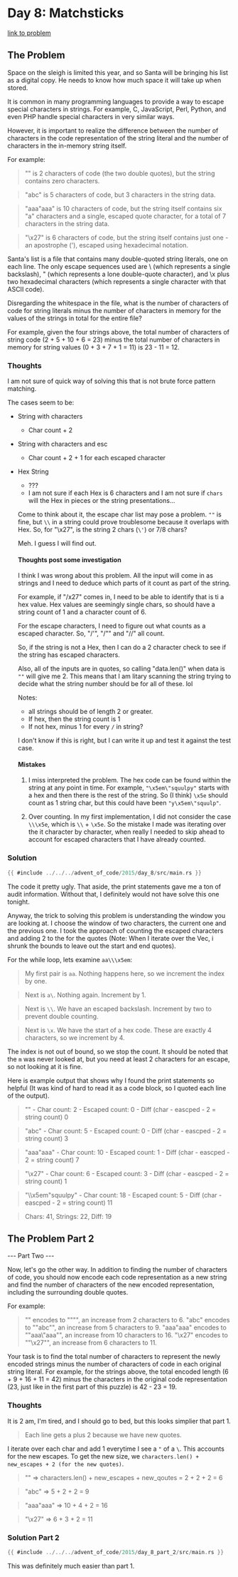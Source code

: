 # Day 8: Matchsticks

[link to problem](https://adventofcode.com/2015/day/8)

## The Problem

Space on the sleigh is limited this year, and so Santa will be bringing his list as a digital copy. He needs to know how much space it will take up when stored.

It is common in many programming languages to provide a way to escape special characters in strings. For example, C, JavaScript, Perl, Python, and even PHP handle special characters in very similar ways.

However, it is important to realize the difference between the number of characters in the code representation of the string literal and the number of characters in the in-memory string itself.

For example:

>"" is 2 characters of code (the two double quotes), but the string contains zero characters.

> "abc" is 5 characters of code, but 3 characters in the string data.

> "aaa\"aaa" is 10 characters of code, but the string itself contains six "a" characters and a single, escaped quote character, for a total of 7 characters in the string data.

> "\x27" is 6 characters of code, but the string itself contains just one - an apostrophe ('), escaped using hexadecimal notation.

Santa's list is a file that contains many double-quoted string literals, one on each line. The only escape sequences used are \\ (which represents a single backslash), \" (which represents a lone double-quote character), and \x plus two hexadecimal characters (which represents a single character with that ASCII code).

Disregarding the whitespace in the file, what is the number of characters of code for string literals minus the number of characters in memory for the values of the strings in total for the entire file?

For example, given the four strings above, the total number of characters of string code (2 + 5 + 10 + 6 = 23) minus the total number of characters in memory for string values (0 + 3 + 7 + 1 = 11) is 23 - 11 = 12.

### Thoughts

I am not sure of quick way of solving this that is not brute force pattern matching.

The cases seem to be:
- String with characters
  - Char count + 2
- String with characters and esc
  - Char count + 2 + 1 for each escaped character
- Hex String
  - ???
  - I am not sure if each Hex is 6 characters and I am not sure if `chars` will the Hex in pieces or the string presentations...
  
  
  Come to think about it, the escape char list may pose a problem. `""` is fine, but `\\` in a string could prove troublesome because it overlaps with Hex. So, for "\\x27", is the string 2 chars (`\'`) or 7/8 chars?
  
  Meh. I guess I will find out.
  
  #### Thoughts post some investigation
  
  I think I was wrong about this problem. All the input will come in as strings and I need to deduce which parts of it count as part of the string.
  
  For example, if "/x27" comes in, I need to be able to identify that is ti a hex value. Hex values are seemingly single chars, so should have a string count of 1 and a character count of 6.
  
  For the escape characters, I need to figure out what counts as a escaped character. So, "/'", "/"" and "//" all count. 
  
  So, if the string is not a Hex, then I can do a 2 character check to see if the string has escaped characters.
  
  Also, all of the inputs are in quotes, so calling "data.len()" when data is `""` will give me 2.
  This means that I am litary scanning the string trying to decide what the string number should be for all of these. lol
  
  Notes:
  - all strings should be of length 2 or greater.
  - If hex, then the string count is 1
  - If not hex, minus 1 for every `/` in string?
  
  I don't know if this is right, but I can write it up and test it against the test case.
  
  #### Mistakes
  1. I miss interpreted the problem. The hex code can be found within the string at any point in time. For example, `"\x5em\"squulpy"` starts with a hex and then there is the rest of the string. So (I think) `\x5e` should count as 1 string char, but this could have been `"y\x5em\"squulp"`.
  
  2. Over counting. In my first implementation, I did not consider the case `\\\x5e`, which is `\\` + `\x5e`. So the mistake I made was iterating over the it character by character, when really I needed to skip ahead to account for escaped characters that I have already counted.


### Solution
  ```rust
  {{ #include ../../../advent_of_code/2015/day_8/src/main.rs }}
  ```

The code it pretty ugly. That aside, the print statements gave me a ton of audit information. Without that, I definitely would not have solve this one tonight.

Anyway, the trick to solving this problem is understanding the window you are looking at. I choose the window of two characters, the current one and the previous one. I took the approach of counting the escaped characters and adding 2 to the for the quotes (Note: When I iterate over the Vec<char>, i shrunk the bounds to leave out the start and end quotes).

For the while loop, lets examine `aa\\\x5em`:

> My first pair is `aa`. Nothing happens here, so we increment the index by one.

> Next is `a\`. Nothing again. Increment by 1.

> Next is `\\`. We have an escaped backslash. Increment by two to prevent double counting.

> Next is `\x`. We have the start of a hex code. These are exactly 4 characters, so we increment by 4.

The index is not out of bound, so we stop the count. It should be noted that the `m` was never looked at, but you need at least 2 characters for an escape, so not looking at it is fine.

Here is example output that shows why I found the print statements so helpful (It was kind of hard to read it as a code block, so I quoted each line of the output).

> "" - Char count: 2 - Escaped count: 0 - Diff (char - eascped - 2 = string count) 0

> "abc" - Char count: 5 - Escaped count: 0 - Diff (char - eascped - 2 = string count) 3

> "aaa\"aaa" - Char count: 10 - Escaped count: 1 - Diff (char - eascped - 2 = string count) 7

> "\x27" - Char count: 6 - Escaped count: 3 - Diff (char - eascped - 2 = string count) 1

> "\\\x5em\"squulpy" - Char count: 18 - Escaped count: 5 - Diff (char - eascped - 2 = string count) 11

> Chars: 41, Strings: 22, Diff: 19

## The Problem Part 2

--- Part Two ---

Now, let's go the other way. In addition to finding the number of characters of code, you should now encode each code representation as a new string and find the number of characters of the new encoded representation, including the surrounding double quotes.

For example:

> "" encodes to "\"\"", an increase from 2 characters to 6.
> "abc" encodes to "\"abc\"", an increase from 5 characters to 9.
> "aaa\"aaa" encodes to "\"aaa\\\"aaa\"", an increase from 10 characters to 16.
> "\x27" encodes to "\"\\x27\"", an increase from 6 characters to 11.

Your task is to find the total number of characters to represent the newly encoded strings minus the number of characters of code in each original string literal. For example, for the strings above, the total encoded length (6 + 9 + 16 + 11 = 42) minus the characters in the original code representation (23, just like in the first part of this puzzle) is 42 - 23 = 19.

### Thoughts

It is 2 am, I'm tired, and I should go to bed, but this looks simplier that part 1.

> Each line gets a plus 2 because we have new quotes.

I iterate over each char and add 1 everytime I see a `"` of a `\`. This accounts for the new escapes. To get the new size, we `characters.len() + new_escapes + 2 (for the new quotes)`.


> "" => characters.len() + new_escapes + new_qoutes = 2 + 2 + 2 = 6

> "abc" => 5 + 2 + 2 = 9

> "aaa\"aaa" => 10 + 4 + 2 = 16

> "\x27" => 6 + 3 + 2 = 11

### Solution Part 2
  ```rust
  {{ #include ../../../advent_of_code/2015/day_8_part_2/src/main.rs }}
  ```

This was definitely much easier than part 1.
